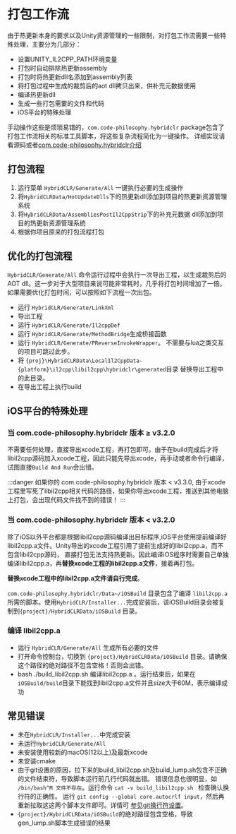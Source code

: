 # 打包工作流

由于热更新本身的要求以及Unity资源管理的一些限制，对打包工作流需要一些特殊处理，主要分为几部分：

- 设置UNITY_IL2CPP_PATH环境变量
- 打包时自动排除热更新assembly
- 打包时将热更新dll名添加到assembly列表
- 将打包过程中生成的裁剪后的aot dll拷贝出来，供补充元数据使用
- 编译热更新dll
- 生成一些打包需要的文件和代码
- iOS平台的特殊处理

手动操作这些是烦琐易错的，`com.code-philosophy.hybridclr` package包含了打包工作流相关的标准工具脚本，将这些复杂流程简化为一键操作。
详细实现请看源码或者[com.code-philosophy.hybridclr介绍](/basic/com.code-philosophy.hybridclr.md)

## 打包流程

1. 运行菜单 `HybridCLR/Generate/All` 一键执行必要的生成操作
1. 将`HybridCLRData/HotUpdateDlls`下的热更新dll添加到项目的热更新资源管理系统
1. 将`HybridCLRData/AssembliesPostIl2CppStrip`下的补充元数据 dll添加到项目的热更新资源管理系统
1. 根据你项目原来的打包流程打包

## 优化的打包流程

`HybridCLR/Generate/All` 命令运行过程中会执行一次导出工程，以生成裁剪后的AOT dll。这一步对于大型项目来说可能非常耗时，几乎将打包时间增加了一倍。如果需要优化打包时间，可以按照如下流程一次出包。

- 运行 `HybridCLR/Generate/LinkXml`
- 导出工程
- 运行 `HybridCLR/Generate/Il2cppDef`
- 运行 `HybridCLR/Generate/MethodBridge`生成桥接函数
- 运行 `HybridCLR/Generate/PReverseInvokeWrapper`。 不需要与lua之类交互的项目可跳过此步。
- 将 `{proj}\HybridCLRData\LocalIl2CppData-{platform}\il2cpp\libil2cpp\hybridclr\generated`目录 替换导出工程中的此目录。
- 在导出工程上执行build


## iOS平台的特殊处理

### 当 com.code-philosophy.hybridclr 版本 &ge; v3.2.0

不需要任何处理，直接导出xcode工程，再打包即可。由于在build完成后才将libil2cpp源码加入xcode工程，因此只能先导出xcode，再手动或者命令行编译，试图直接`Build And Run`会出错。

:::danger
如果你的 com.code-philosophy.hybridclr 版本 &lt; v3.3.0, 由于xcode工程里写死了libil2cpp相关代码的路径，如果你导出xcode工程，推送到其他电脑上打包，会出现代码文件找不到的错误！
:::


### 当 com.code-philosophy.hybridclr 版本 &lt; v3.2.0

除了iOS以外平台都是根据libil2cpp源码编译出目标程序,iOS平台使用提前编译好libil2cpp.a文件。Unity导出的xcode工程引用了提前生成好的libil2cpp.a，而不包含libil2cpp源码，
直接打包无法支持热更新。因此编译iOS程序时需要自己单独编译libil2cpp.a，再**替换xcode工程的libil2cpp.a文件**，接着再打包。

**替换xcode工程中的libil2cpp.a文件请自行完成**。

`com.code-philosophy.hybridclr/Data~/iOSBuild` 目录包含了编译 `libil2cpp.a` 所需的脚本。使用`HybridCLR/Installer...`完成安装后，该iOSBuild目录会被复制到`{project}/HybridCLRData/iOSBuild` 目录。

### 编译 libil2cpp.a 

- 运行 `HybridCLR/Generate/All` 生成所有必要的文件
- 打开命令控制台，切换到 `{project}/HybridCLRData/iOSBuild` 目录。请确保这个路径的绝对路径不包含空格！否则会出错。
- bash ./build_libil2cpp.sh 编译libil2cpp.a 。运行结束后，如果在`iOSBuild/build`目录下能找到libil2cpp.a文件并且size大于60M，表示编译成功

## 常见错误

- 未在`HybridCLR/Installer...`中完成安装
- 未运行`HybridCLR/Generate/All`
- 未安装使用较新的macOS(12以上)及最新xcode
- 未安装cmake
- 由于git设置的原因，拉下来的build_libil2cpp.sh及build_lump.sh包含不正确的文件结束符，导致脚本运行前几行代码就出错。 错误信息也很明显，如 `/bin/bash^M 文件不存在`。运行命令 `cat -v build_libil2cpp.sh ` 检查确认换行符的正确性。 运行 `git config --global core.autocrlf input`，然后再重新拉取这这两个脚本文件即可。详情可 [参见git换行符设置](https://docs.github.com/cn/get-started/getting-started-with-git/configuring-git-to-handle-line-endings)。
- `{project}/HybridCLRData/iOSBuild`的绝对路径包含空格，导致gen_lump.sh脚本生成错误的结果
